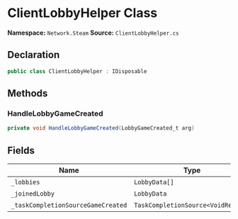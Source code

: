 # ClientLobbyHelper Class

**Namespace:** `Network.Steam`
**Source:** `ClientLobbyHelper.cs`

## Declaration

```csharp
public class ClientLobbyHelper : IDisposable
```

## Methods

### HandleLobbyGameCreated

```csharp
private void HandleLobbyGameCreated(LobbyGameCreated_t arg)
```

## Fields

| Name | Type | Access | Modifiers |
|------|------|--------|-----------|
| `_lobbies` | `LobbyData[]` | private | - |
| `_joinedLobby` | `LobbyData` | private | - |
| `_taskCompletionSourceGameCreated` | `TaskCompletionSource<VoidResult>` | private | - |

